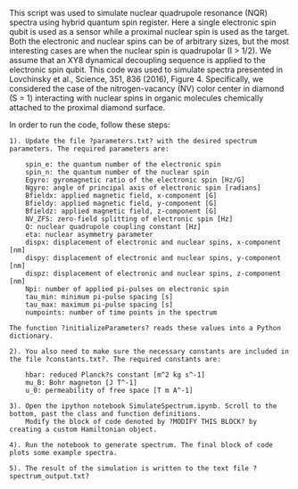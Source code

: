 This script was used to simulate nuclear quadrupole resonance (NQR) spectra using hybrid quantum spin register. Here a single electronic spin qubit is used as a sensor while a proximal nuclear spin is used as the target. Both the electronic and nuclear spins can be of arbitrary sizes, but the most interesting cases are when the nuclear spin is quadrupolar (I > 1/2). We assume that an XY8 dynamical decoupling sequence is applied to the electronic spin qubit. This code was used to simulate spectra presented in Lovchinsky et al., Science, 351, 836 (2016), Figure 4. Specifically, we considered the case of the nitrogen-vacancy (NV) color center in diamond (S = 1) interacting with nuclear spins in organic molecules chemically attached to the proximal diamond surface. 

In order to run the code, follow these steps:

	1). Update the file ?parameters.txt? with the desired spectrum parameters. The required parameters are:

		spin_e: the quantum number of the electronic spin
		spin_n: the quantum number of the nuclear spin
		Egyro: gyromagnetic ratio of the electronic spin [Hz/G]
		Ngyro: angle of principal axis of electronic spin [radians]  
		Bfieldx: applied magnetic field, x-component [G]
		Bfieldy: applied magnetic field, y-component [G]
		Bfieldz: applied magnetic field, z-component [G]
		NV_ZFS: zero-field splitting of electronic spin [Hz]
		Q: nuclear quadrupole coupling constant [Hz]
		eta: nuclear asymmetry parameter
		dispx: displacement of electronic and nuclear spins, x-component [nm]
		dispy: displacement of electronic and nuclear spins, y-component [nm]
		dispz: displacement of electronic and nuclear spins, z-component [nm]
		Npi: number of applied pi-pulses on electronic spin
		tau_min: minimum pi-pulse spacing [s]
		tau_max: maximum pi-pulse spacing [s]
		numpoints: number of time points in the spectrum

	The function ?initializeParameters? reads these values into a Python dictionary. 

	2). You also need to make sure the necessary constants are included in the file ?constants.txt?. The required constants are:

		hbar: reduced Planck?s constant [m^2 kg s^-1]
		mu_B: Bohr magneton [J T^-1]
		u_0: permeability of free space [T m A^-1]

	3). Open the ipython notebook SimulateSpectrum.ipynb. Scroll to the bottom, past the class and function definitions. 
		Modify the block of code denoted by ?MODIFY THIS BLOCK? by creating a custom Hamiltonian object.

	4). Run the notebook to generate spectrum. The final block of code plots some example spectra.

	5). The result of the simulation is written to the text file ?spectrum_output.txt? 